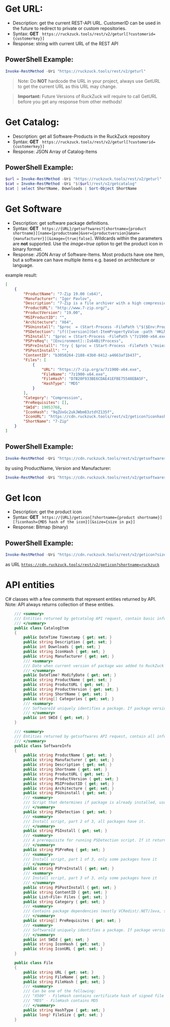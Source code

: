 # Get URL:
+ Description: get the current REST-API URL. CustomerID can be used in the future to redirect to private or custom repositories.
+ Syntax: **GET** ` https://ruckzuck.tools/rest/v2/geturl[?customerid={customerkey}]`  
+ Response: string with current URL of the REST API

## PowerShell Example:
```powershell 
Invoke-RestMethod -Uri "https://ruckzuck.tools/rest/v2/geturl"
```
> Note: Do **NOT** hardcode the URL in your project, always use GetURL to get the current URL as this URL may change.

> **Important:** Future Versions of RuckZuck will require to call GetURL before you get any response from other methods! 

# Get Catalog:
+ Description: get all Software-Products in the RuckZuck repository  
+ Syntax: **GET** ` https://ruckzuck.tools/rest/v2/geturl[?customerid={customerkey}]`  
+ Response: JSON Array of Catalog-Items

## PowerShell Example:
```powershell 
$url = Invoke-RestMethod -Uri "https://ruckzuck.tools/rest/v2/geturl"
$cat = Invoke-RestMethod -Uri "$($url)/rest/v2/getcatalog"
$cat | select ShortName, Downloads | Sort-Object ShortName
```

# Get Software
+ Description: get software package definitions.
+ Syntax: **GET** ` https://{URL}/getsoftwares?[shortname={product shortname}][name={productname}&ver={productversion}&man={manufacturer}][&image={true|false]`. Wildcards within the parameters are **not** supported. Use the *image=true* option to get the product icon in binary format.
+ Response: JSON Array of Software-Items. Most products have one Item, but a software can have multiple items e.g. based on architecture or language. 

example result:
```JSON
[
    {
        "ProductName": "7-Zip 19.00 (x64)",
        "Manufacturer": "Igor Pavlov",
        "Description": "7-Zip is a file archiver with a high compression ratio for ZIP and GZIP formats, which is between 2 to 10% better than its peers, depending on the exact data tested. And 7-Zip boosts its very own 7z archive format that also offers a significantly higher compression ratio than its peers. up to 40% higher!",
        "ProductURL": "http://www.7-zip.org/",
        "ProductVersion": "19.00",
        "MSIProductID": "",
        "Architecture": "X64",
        "PSUninstall": "$proc  = (Start-Process -FilePath \"$($Env:ProgramFiles)\\7-Zip\\Uninstall.exe\" -ArgumentList \"/S\" -Wait -PassThru);$proc.WaitForExit();$ExitCode = $proc.ExitCode",
        "PSDetection": "if(([version](Get-ItemPropertyValue -path 'HKLM:\\SOFTWARE\\Microsoft\\Windows\\CurrentVersion\\Uninstall\\7-Zip' -Name DisplayVersion -ea SilentlyContinue)) -ge '19.00') { $true } else { $false }",
        "PSInstall": "$proc = (Start-Process -FilePath \"7z1900-x64.exe\" -ArgumentList \"/S\" -Wait -PassThru);$proc.WaitForExit();$ExitCode = $proc.ExitCode",
        "PSPreReq": "[Environment]::Is64BitProcess",
        "PSPreInstall": "try { $proc = (Start-Process -FilePath \"msiexec.exe\" -ArgumentList \"/x {23170F69-40C1-2702-1805-000001000000} /qn REBOOT=REALLYSUPPRESS\" -Wait -PassThru);$proc.WaitForExit(); $proc = (Start-Process -FilePath \"msiexec.exe\" -ArgumentList \"/x {23170F69-40C1-2702-1900-000001000000} /qn REBOOT=REALLYSUPPRESS\" -Wait -PassThru);$proc.WaitForExit() } catch{}\r\n",
        "PSPostInstall": "",
        "ContentID": "b3050264-2188-43b0-8412-a4663af1b437",
        "Files": [
            {
                "URL": "https://7-zip.org/a/7z1900-x64.exe",
                "FileName": "7z1900-x64.exe",
                "FileHash": "D7B20F933BE6CDAE41EFBE75548EBA5F",
                "HashType": "MD5"
            }
        ],
        "Category": "Compression",
        "PreRequisites": [],
        "SWId": 19053768,
        "IconHash": "9qZUxGc2ukJWbm83ztdYZ135f",
        "IconURL": "https://cdn.ruckzuck.tools/rest/v2/geticon?iconhash=9qZUxGc2ukJWbm83ztdYZ135f",
        "ShortName": "7-Zip"
    }
]
```

## PowerShell Example:
```powershell 
Invoke-RestMethod -Uri "https://cdn.ruckzuck.tools/rest/v2/getsoftwares?shortname=sccmclictr"
```
by using ProductName, Version and Manufacturer:
```powershell 
Invoke-RestMethod -Uri "https://cdn.ruckzuck.tools/rest/v2/getsoftwares?name=ruckzuck&ver=1.6.2.14&man=Zander%20Tools"
```

# Get Icon 
+ Description: get the product icon 
+ Syntax: **GET** ` https://{URL}/geticon[?shortname={product shortname}][?iconhash={MD5 hash of the icon}][&size={size in px}]`  
+ Response: Bitmap (binary)
## PowerShell Example:
```powershell 
Invoke-RestMethod -Uri "https://cdn.ruckzuck.tools/rest/v2/geticon?size=32&shortname=ruckzuck"
```
as URL
[`https://cdn.ruckzuck.tools/rest/v2/geticon?shortname=ruckzuck`](https://cdn.ruckzuck.tools/rest/v2/geticon?shortname=ruckzuck)

# API entities
C# classes with a few comments that represent entities returned by API. Note: API always returns collection of these entities.

```C#
    /// <summary>
    /// Entities returned by getcatalog API request, contain basic info about software package in RuckZuck repo
    /// </summary>
    public class CatalogItem
    {
        public DateTime Timestamp { get; set; }
        public string Description { get; set; }
        public int Downloads { get; set; }
        public string IconHash { get; set; }
        public string Manufacturer { get; set; }
        /// <summary>
        /// Date when current version of package was added to RuckZuck repo
        /// </summary>
        public DateTime? ModifyDate { get; set; }
        public string ProductName { get; set; }
        public string ProductURL { get; set; }
        public string ProductVersion { get; set; }
        public string ShortName { get; set; }
        public string[] Categories { get; set; }
        /// <summary>
        /// SoftwareId uniquely identifies a package. If package version is updated it will be assigned a new SWId.
        /// </summary>
        public int SWId { get; set; }
    }

    /// <summary>
    /// Entities returned by getsoftwares API request, contain all info about software package in RuckZuck repo
    /// </summary>
    public class SoftwareInfo
    {
        public string ProductName { get; set; }
        public string Manufacturer { get; set; }
        public string Description { get; set; }
        public string Shortname { get; set; }
        public string ProductURL { get; set; }
        public string ProductVersion { get; set; }
        public string MSIProductID { get; set; }
        public string Architecture { get; set; }
        public string PSUninstall { get; set; }
        /// <summary>
        /// Script that determines if package is already installed, usually by checking registry
        /// </summary>
        public string PSDetection { get; set; }
        /// <summary>
        /// Install script, part 2 of 3, all packages have it.
        /// </summary>
        public string PSInstall { get; set; }
        /// <summary>
        /// A prerequisite for running PSDetection script. If it returns $true PSDetection can be run.
        /// </summary>
        public string PSPreReq { get; set; }
        /// <summary>
        /// Install script, part 1 of 3, only some packages have it
        /// </summary>
        public string PSPreInstall { get; set; }
        /// <summary>
        /// Install script, part 3 of 3, only some packages have it
        /// </summary>
        public string PSPostInstall { get; set; }
        public string ContentID { get; set; }
        public List<File> Files { get; set; }
        public string Category { get; set; }
        /// <summary>
        /// Contains package dependencies (mostly VCRedist/.NET/Java, sometimes other apps).
        /// </summary>
        public string[] PreRequisites { get; set; }
        /// <summary>
        /// SoftwareId uniquely identifies a package. If package version is updated it will be assigned a new SWId.
        /// </summary>
        public int SWId { get; set; }
        public string IconHash { get; set; }
        public string IconURL { get; set; }
    }

    public class File
    {
        public string URL { get; set; }
        public string FileName { get; set; }
        public string FileHash { get; set; }
        /// <summary>
        /// Can be one of the following:
        /// "X509" - FileHash contains certificate hash of signed file
        /// "MD5" - FileHash contains MD5
        /// </summary>
        public string HashType { get; set; }
        public long? FileSize { get; set; }
    }